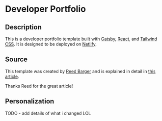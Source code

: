 # Developer Portfolio

## Description

This is a developer portfolio template built with [Gatsby](https://www.gatsbyjs.org/), [React](https://reactjs.org/), and [Tailwind CSS](https://tailwindcss.com/). It is designed to be deployed on [Netlify](https://www.netlify.com/).

## Source

This template was created by [Reed Barger](https://www.freecodecamp.org/news/author/reed/) and is explained in detail in [this article](https://www.freecodecamp.org/news/build-portfolio-website-react/).

Thanks Reed for the great article!

## Personalization

TODO - add details of what i changed LOL
